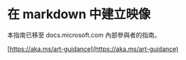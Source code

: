 # <a name="create-images-in-markdown"></a>在 markdown 中建立映像

本指南已移至 docs.microsoft.com 內部參與者的指南。

[https://aka.ms/art-guidance](https://aka.ms/art-guidance)
